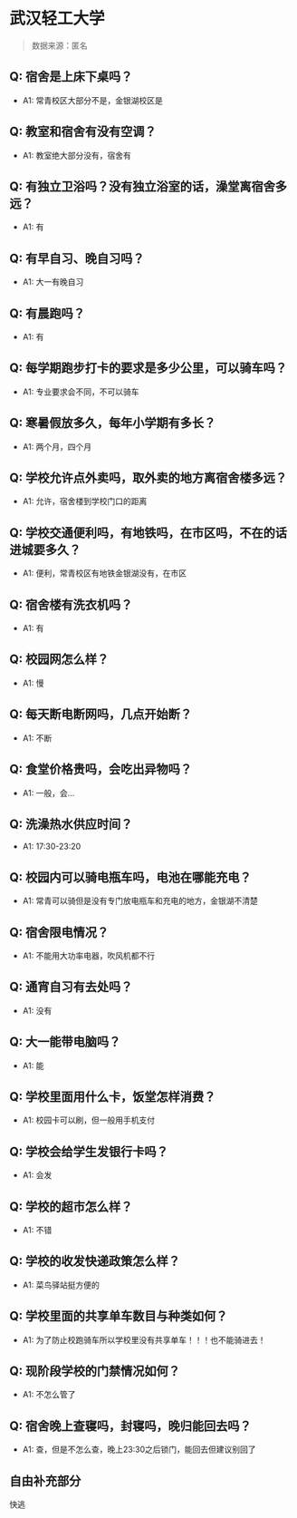 # 武汉轻工大学

> 数据来源：匿名

## Q: 宿舍是上床下桌吗？

- A1: 常青校区大部分不是，金银湖校区是

## Q: 教室和宿舍有没有空调？

- A1: 教室绝大部分没有，宿舍有

## Q: 有独立卫浴吗？没有独立浴室的话，澡堂离宿舍多远？

- A1: 有

## Q: 有早自习、晚自习吗？

- A1: 大一有晚自习

## Q: 有晨跑吗？

- A1: 有

## Q: 每学期跑步打卡的要求是多少公里，可以骑车吗？

- A1: 专业要求会不同，不可以骑车

## Q: 寒暑假放多久，每年小学期有多长？

- A1: 两个月，四个月

## Q: 学校允许点外卖吗，取外卖的地方离宿舍楼多远？

- A1: 允许，宿舍楼到学校门口的距离

## Q: 学校交通便利吗，有地铁吗，在市区吗，不在的话进城要多久？

- A1: 便利，常青校区有地铁金银湖没有，在市区

## Q: 宿舍楼有洗衣机吗？

- A1: 有

## Q: 校园网怎么样？

- A1: 慢

## Q: 每天断电断网吗，几点开始断？

- A1: 不断

## Q: 食堂价格贵吗，会吃出异物吗？

- A1: 一般，会…

## Q: 洗澡热水供应时间？

- A1: 17:30-23:20

## Q: 校园内可以骑电瓶车吗，电池在哪能充电？

- A1: 常青可以骑但是没有专门放电瓶车和充电的地方，金银湖不清楚

## Q: 宿舍限电情况？

- A1: 不能用大功率电器，吹风机都不行

## Q: 通宵自习有去处吗？

- A1: 没有

## Q: 大一能带电脑吗？

- A1: 能

## Q: 学校里面用什么卡，饭堂怎样消费？

- A1: 校园卡可以刷，但一般用手机支付

## Q: 学校会给学生发银行卡吗？

- A1: 会发

## Q: 学校的超市怎么样？

- A1: 不错

## Q: 学校的收发快递政策怎么样？

- A1: 菜鸟驿站挺方便的

## Q: 学校里面的共享单车数目与种类如何？

- A1: 为了防止校跑骑车所以学校里没有共享单车！！！也不能骑进去！

## Q: 现阶段学校的门禁情况如何？

- A1: 不怎么管了

## Q: 宿舍晚上查寝吗，封寝吗，晚归能回去吗？

- A1: 查，但是不怎么查，晚上23:30之后锁门，能回去但建议别回了

## 自由补充部分

快逃